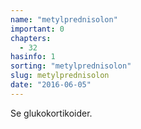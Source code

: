 ```yaml
---
name: "metylprednisolon"
important: 0
chapters:
  - 32
hasinfo: 1
sorting: "metylprednisolon"
slug: metylprednisolon
date: "2016-06-05"
---
```


Se glukokortikoider.
